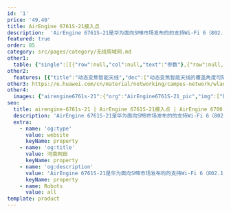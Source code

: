 ```yaml
---
id: '1'
price: '49.40'
title: AirEngine 6761S-21接入点
description:  'AirEngine 6761S-21是华为面向SMB市场发布的的支持Wi-Fi 6（802.11ax）标准的无线接入点产品。支持2.4GHz（4x4）和5GHz（4x4）及独立射频扫描，整机速率可达3.55Gbps。内置动态变焦智能天线，可随接入用户密集程度，动态调整智能天线覆盖范围，极大地增强用户对无线网络的使用体验。适用于移动办公、教育、场馆等人流密集场景。'
featured: true
order: 85
category: src/pages/category/无线局域网.md
other1: 
  table: {"single":[[{"row":null,"col":null,"text":"参数"},{"row":null,"col":null,"text":"AirEngine 6761S-21接入点"}],[{"row":null,"col":null,"text":"尺寸（直径×高）"},{"row":null,"col":null,"text":"Φ220 x 53 mm"}],[{"row":null,"col":null,"text":"电源输入"},{"row":null,"col":null,"text":"DC：43.2 V to 57.6 V\nPoE供电：满足802.3at以太网供电标准"}],[{"row":null,"col":null,"text":"最大功耗"},{"row":null,"col":null,"text":"22.6 W（不包含USB）"}],[{"row":null,"col":null,"text":"最大用户数"},{"row":null,"col":null,"text":"≤1024\n说明：使用环境不同实际用户数存在差异"}],[{"row":null,"col":null,"text":"工作温度"},{"row":null,"col":null,"text":" -10℃～+50℃"}],[{"row":null,"col":null,"text":"天线类型"},{"row":null,"col":null,"text":"内置动态变焦智能天线\n"}],[{"row":null,"col":null,"text":"MIMO:空间流"},{"row":null,"col":null,"text":"2.4GHz: 4×4:4，5GHz: 4×4:4"}],[{"row":null,"col":null,"text":"无线协议"},{"row":null,"col":null,"text":"802.11a/b/g/n/ac/ac wave2/ax"}],[{"row":null,"col":null,"text":"最高速率"},{"row":null,"col":null,"text":"3.55Gbps"}]]}
other2:
  features: [{"title":"动态变焦智能天线","dec":["动态变焦智能天线的覆盖角度可随应用场景（高密/广覆盖）变化进行自适应动态调整，完美解决覆盖区域因蜂群效应而产生用户数及流量的突变"]},{"title":"独立射频扫描","dec":["配置独立射频扫描功能，在提升智能漫游、干扰源扫描定位、Wi-Fi定位精度同时，且不影响用户正常业务使用"]},{"title":"云管理","dec":["可通过华为云管理平台对AP设备及业务进行管理和运维，节省网络运维成本"]}]
other3: https://e.huawei.com/cn/material/networking/campus-network/wlan/60951361ffbb483483d0698d83646f85
other4:
  images: {"airengine6761s-21":{"org":"AirEngine6761S-21_pic","img":["bottom.webp","front.webp","front_left.webp","front_right.webp","rear.webp","rear_top.webp","top.webp"]}}
seo:
  title: airengine-6761s-21 | AirEngine 6761S-21接入点 | AirEngine 6700 系列 | 室内接入点 | 无线局域网 | 企业网络
  description: 'AirEngine 6761S-21是华为面向SMB市场发布的的支持Wi-Fi 6（802.11ax）标准的无线接入点产品。支持2.4GHz（4x4）和5GHz（4x4）及独立射频扫描，整机速率可达3.55Gbps。内置动态变焦智能天线，可随接入用户密集程度，动态调整智能天线覆盖范围，极大地增强用户对无线网络的使用体验。适用于移动办公、教育、场馆等人流密集场景。'
  extra:
    - name: 'og:type'
      value: website
      keyName: property
    - name: 'og:title'
      value: 河南网田
      keyName: property
    - name: 'og:description'
      value: 'AirEngine 6761S-21是华为面向SMB市场发布的的支持Wi-Fi 6（802.11ax）标准的无线接入点产品。支持2.4GHz（4x4）和5GHz（4x4）及独立射频扫描，整机速率可达3.55Gbps。内置动态变焦智能天线，可随接入用户密集程度，动态调整智能天线覆盖范围，极大地增强用户对无线网络的使用体验。适用于移动办公、教育、场馆等人流密集场景。'
      keyName: property
    - name: Robots
      value: all
template: product
---
```

